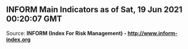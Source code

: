 ## INFORM Main Indicators as of Sat, 19 Jun 2021 00:20:07 GMT

Source: **INFORM (Index For Risk Management) - http://www.inform-index.org**